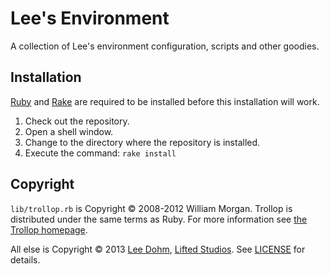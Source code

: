 
# Lee's Environment

A collection of Lee's environment configuration, scripts and other goodies.

## Installation

[Ruby][ruby] and [Rake][rake] are required to be installed before this installation will work.

1. Check out the repository.
1. Open a shell window.
1. Change to the directory where the repository is installed.
1. Execute the command: `rake install`

## Copyright

`lib/trollop.rb` is Copyright &copy; 2008-2012 William Morgan. Trollop is distributed under the same terms as Ruby. For more information see [the Trollop homepage][trollop].

All else is Copyright &copy; 2013 [Lee Dohm][lee], [Lifted Studios][lifted].  See [LICENSE](LICENSE.md) for details.

[lee]: https://github.com/lee-dohm
[lifted]: https://github.com/lifted-studios
[rake]: http://www.rubygems.org/gems/rake
[ruby]: http://www.ruby-lang.org
[trollop]: http://trollop.rubyforge.org/
